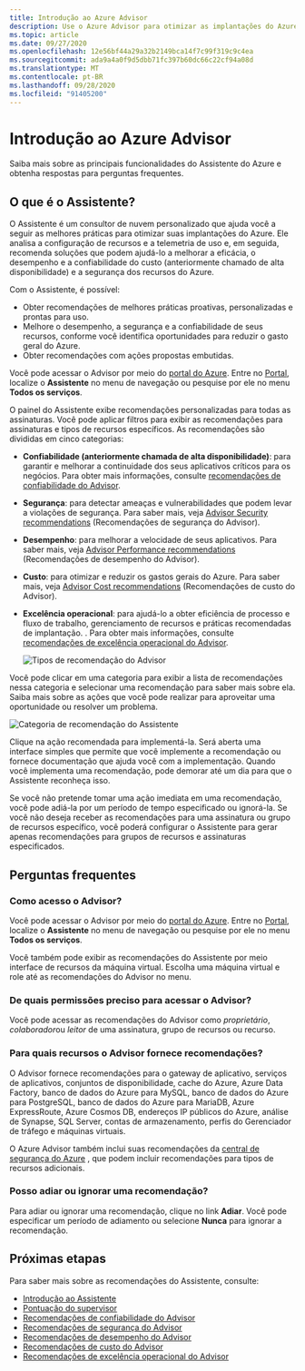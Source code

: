 ```yaml
---
title: Introdução ao Azure Advisor
description: Use o Azure Advisor para otimizar as implantações do Azure.
ms.topic: article
ms.date: 09/27/2020
ms.openlocfilehash: 12e56bf44a29a32b2149bca14f7c99f319c9c4ea
ms.sourcegitcommit: ada9a4a0f9d5dbb71fc397b60dc66c22cf94a08d
ms.translationtype: MT
ms.contentlocale: pt-BR
ms.lasthandoff: 09/28/2020
ms.locfileid: "91405200"
---
```

# <a name="introduction-to-azure-advisor"></a>Introdução ao Azure Advisor

Saiba mais sobre as principais funcionalidades do Assistente do Azure e obtenha respostas para perguntas frequentes.

## <a name="what-is-advisor"></a>O que é o Assistente?
O Assistente é um consultor de nuvem personalizado que ajuda você a seguir as melhores práticas para otimizar suas implantações do Azure. Ele analisa a configuração de recursos e a telemetria de uso e, em seguida, recomenda soluções que podem ajudá-lo a melhorar a eficácia, o desempenho e a confiabilidade do custo (anteriormente chamado de alta disponibilidade) e a segurança dos recursos do Azure.

Com o Assistente, é possível:
* Obter recomendações de melhores práticas proativas, personalizadas e prontas para uso. 
* Melhore o desempenho, a segurança e a confiabilidade de seus recursos, conforme você identifica oportunidades para reduzir o gasto geral do Azure.
* Obter recomendações com ações propostas embutidas.

Você pode acessar o Advisor por meio do [portal do Azure](https://aka.ms/azureadvisordashboard). Entre no [Portal](https://portal.azure.com), localize o **Assistente** no menu de navegação ou pesquise por ele no menu **Todos os serviços**.

O painel do Assistente exibe recomendações personalizadas para todas as assinaturas.  Você pode aplicar filtros para exibir as recomendações para assinaturas e tipos de recursos específicos.  As recomendações são divididas em cinco categorias: 

* **Confiabilidade (anteriormente chamada de alta disponibilidade)**: para garantir e melhorar a continuidade dos seus aplicativos críticos para os negócios. Para obter mais informações, consulte [recomendações de confiabilidade do Advisor](advisor-high-availability-recommendations.md).
* **Segurança**: para detectar ameaças e vulnerabilidades que podem levar a violações de segurança. Para saber mais, veja [Advisor Security recommendations](advisor-security-recommendations.md) (Recomendações de segurança do Advisor).
* **Desempenho**: para melhorar a velocidade de seus aplicativos. Para saber mais, veja [Advisor Performance recommendations](advisor-performance-recommendations.md) (Recomendações de desempenho do Advisor).
* **Custo**: para otimizar e reduzir os gastos gerais do Azure. Para saber mais, veja [Advisor Cost recommendations](advisor-cost-recommendations.md) (Recomendações de custo do Advisor).
* **Excelência operacional**: para ajudá-lo a obter eficiência de processo e fluxo de trabalho, gerenciamento de recursos e práticas recomendadas de implantação. . Para obter mais informações, consulte [recomendações de excelência operacional do Advisor](advisor-operational-excellence-recommendations.md).

  ![Tipos de recomendação do Advisor](./media/advisor-overview/advisor-dashboard.png)

Você pode clicar em uma categoria para exibir a lista de recomendações nessa categoria e selecionar uma recomendação para saber mais sobre ela.  Saiba mais sobre as ações que você pode realizar para aproveitar uma oportunidade ou resolver um problema.

![Categoria de recomendação do Assistente](./media/advisor-overview/advisor-ha-category-example.png) 

Clique na ação recomendada para implementá-la.  Será aberta uma interface simples que permite que você implemente a recomendação ou fornece documentação que ajuda você com a implementação.  Quando você implementa uma recomendação, pode demorar até um dia para que o Assistente reconheça isso.

Se você não pretende tomar uma ação imediata em uma recomendação, você pode adiá-la por um período de tempo especificado ou ignorá-la.  Se você não deseja receber as recomendações para uma assinatura ou grupo de recursos específico, você poderá configurar o Assistente para gerar apenas recomendações para grupos de recursos e assinaturas especificados.

## <a name="frequently-asked-questions"></a>Perguntas frequentes

### <a name="how-do-i-access-advisor"></a>Como acesso o Advisor?
Você pode acessar o Advisor por meio do [portal do Azure](https://aka.ms/azureadvisordashboard). Entre no [Portal](https://portal.azure.com), localize o **Assistente** no menu de navegação ou pesquise por ele no menu **Todos os serviços**.

Você também pode exibir as recomendações do Assistente por meio interface de recursos da máquina virtual. Escolha uma máquina virtual e role até as recomendações do Advisor no menu. 

### <a name="what-permissions-do-i-need-to-access-advisor"></a>De quais permissões preciso para acessar o Advisor?
 
Você pode acessar as recomendações do Advisor como *proprietário*, *colaborador*ou *leitor* de uma assinatura, grupo de recursos ou recurso.

### <a name="what-resources-does-advisor-provide-recommendations-for"></a>Para quais recursos o Advisor fornece recomendações?

O Advisor fornece recomendações para o gateway de aplicativo, serviços de aplicativos, conjuntos de disponibilidade, cache do Azure, Azure Data Factory, banco de dados do Azure para MySQL, banco de dados do Azure para PostgreSQL, banco de dados do Azure para MariaDB, Azure ExpressRoute, Azure Cosmos DB, endereços IP públicos do Azure, análise de Synapse, SQL Server, contas de armazenamento, perfis do Gerenciador de tráfego e máquinas virtuais.

O Azure Advisor também inclui suas recomendações da [central de segurança do Azure](../security-center/security-center-recommendations.md) , que podem incluir recomendações para tipos de recursos adicionais.

### <a name="can-i-postpone-or-dismiss-a-recommendation"></a>Posso adiar ou ignorar uma recomendação?

Para adiar ou ignorar uma recomendação, clique no link **Adiar**. Você pode especificar um período de adiamento ou selecione **Nunca** para ignorar a recomendação.

## <a name="next-steps"></a>Próximas etapas

Para saber mais sobre as recomendações do Assistente, consulte:

* [Introdução ao Assistente](advisor-get-started.md)
* [Pontuação do supervisor](azure-advisor-score.md)
* [Recomendações de confiabilidade do Advisor](advisor-high-availability-recommendations.md)
* [Recomendações de segurança do Advisor](advisor-security-recommendations.md)
* [Recomendações de desempenho do Advisor](advisor-performance-recommendations.md)
* [Recomendações de custo do Advisor](advisor-cost-recommendations.md)
* [Recomendações de excelência operacional do Advisor](advisor-operational-excellence-recommendations.md)
